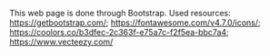 This web page is done through Bootstrap. 
Used resources: https://getbootstrap.com/;
https://fontawesome.com/v4.7.0/icons/;
https://coolors.co/b3dfec-2c363f-e75a7c-f2f5ea-bbc7a4;
https://www.vecteezy.com/
